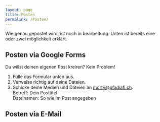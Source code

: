 ```yaml
---
layout: page
title: Posten
permalink: /Posten/
---
```



Wie genau gepostet wird, ist noch in bearbeitung. Unten ist bereits eine oder zwei möglichkeit erklärt.

## Posten via Google Forms
Du willst deinen eigenen Post kreiren? Kein Problem!  
1. Fülle das Formular unten aus.
2. Verweise richtig auf deine Dateien.
2. Schicke deine Medien und Dateien an [morty@pfadiafi.ch](mailto:morty@pfadiafi.ch).  
Betreff: Dein Posttitel  
Dateinamen: So wie im Post angegeben

## Posten via E-Mail
